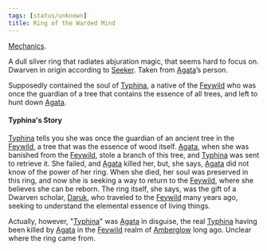 ```yaml
---
tags: [status/unknown]
title: Ring of the Warded Mind
---
```



[Mechanics](https://www.dndbeyond.com/magic-items/3710482-ring-of-the-warded-mind). 

A dull silver ring that radiates abjuration magic, that seems hard to focus on. Dwarven in origin according to [Seeker](<../../../../people/pcs/dunmar-fellowship/seeker.md>). Taken from [Agata](<../../../../people/fey/agata.md>)’s person. 

Supposedly contained the soul of [Typhina](<../../../../people/fey/typhina.md>), a native of the [Feywild](<../../../../cosmology/multiverse/echo-realms/feywild/feywild.md>) who was once the guardian of a tree that contains the essence of all trees, and left to hunt down [Agata](<../../../../people/fey/agata.md>). 



#### Typhina's Story

[Typhina](<../../../../people/fey/typhina.md>) tells you she was once the guardian of an ancient tree in the [Feywild](<../../../../cosmology/multiverse/echo-realms/feywild/feywild.md>), a tree that was the essence of wood itself. [Agata](<../../../../people/fey/agata.md>), when she was banished from the [Feywild](<../../../../cosmology/multiverse/echo-realms/feywild/feywild.md>), stole a branch of this tree, and [Typhina](<../../../../people/fey/typhina.md>) was sent to retrieve it. She failed, and [Agata](<../../../../people/fey/agata.md>) killed her, but, she says, [Agata](<../../../../people/fey/agata.md>) did not know of the power of her ring. When she died, her soul was preserved in this ring, and now she is seeking a way to return to the [Feywild](<../../../../cosmology/multiverse/echo-realms/feywild/feywild.md>), where she believes she can be reborn. The ring itself, she says, was the gift of a Dwarven scholar, [Daruk](<../../../../people/dwarves/daruk.md>), who traveled to the [Feywild](<../../../../cosmology/multiverse/echo-realms/feywild/feywild.md>) many years ago, seeking to understand the elemental essence of living things. 

Actually, however, "[Typhina](<../../../../people/fey/typhina.md>)" was [Agata](<../../../../people/fey/agata.md>) in disguise, the real [Typhina](<../../../../people/fey/typhina.md>) having been killed by [Agata](<../../../../people/fey/agata.md>) in the [Feywild](<../../../../cosmology/multiverse/echo-realms/feywild/feywild.md>) realm of [Amberglow](<../../../../cosmology/multiverse/echo-realms/feywild/amberglow.md>) long ago. Unclear where the ring came from.

